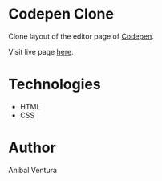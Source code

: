 # Codepen Clone

Clone layout of the editor page of [Codepen](https://codepen.io/).

Visit live page [here](https://anibalventura.github.io/learning-webdev/css-grid/codepen-clone/).

# Technologies

- HTML
- CSS

# Author

Anibal Ventura
